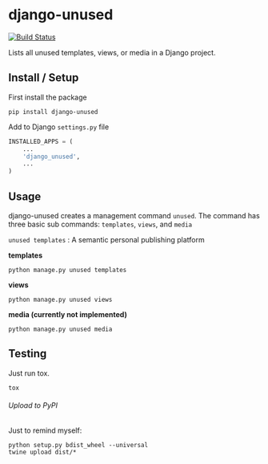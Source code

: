 # django-unused

[![Build Status](https://travis-ci.org/edustaff/django-unused.svg?branch=master)](https://travis-ci.org/edustaff/django-unused)

Lists all unused templates, views, or media in a Django project.

## Install / Setup ##
First install the package

    pip install django-unused

Add to Django `settings.py` file

```python
INSTALLED_APPS = (
    ...
    'django_unused',
    ...
)
```

## Usage ##

django-unused creates a management command `unused`.
The command has three basic sub commands: `templates`, `views`, and `media`

`unused templates`
: A semantic personal publishing platform


**templates**

    python manage.py unused templates

**views**

    python manage.py unused views

**media (currently not implemented)**

    python manage.py unused media

## Testing ##
Just run tox.

    tox

###### Upload to PyPI ######

Just to remind myself:

    python setup.py bdist_wheel --universal
    twine upload dist/*
